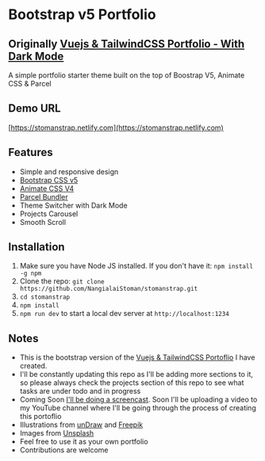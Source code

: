 # Bootstrap v5 Portfolio

## Originally [Vuejs & TailwindCSS Portfolio - With Dark Mode](https://github.com/NangialaiStoman/vuejs-tailwindcss-portfolio)

A simple portfolio starter theme built on the top of Boostrap V5, Animate CSS & Parcel

## Demo URL

[https://stomanstrap.netlify.com](https://stomanstrap.netlify.com)

## Features

-   Simple and responsive design
-   [Bootstrap CSS v5](https://getbootstrap.com)
-   [Animate CSS V4](https://animate.style)
-   [Parcel Bundler](https://parceljs.org)
-   Theme Switcher with Dark Mode
-   Projects Carousel
-   Smooth Scroll

## Installation

1. Make sure you have Node JS installed. If you don't have it: `npm install -g npm`
1. Clone the repo: `git clone https://github.com/NangialaiStoman/stomanstrap.git`
1. `cd stomanstrap`
1. `npm install`
1. `npm run dev` to start a local dev server at `http://localhost:1234`

## Notes

-   This is the bootstrap version of the [Vuejs & TailwindCSS Portoflio](https://github.com/NangialaiStoman/vuejs-tailwindcss-portfolio) I have created.
-   I'll be constantly updating this repo as I'll be adding more sections to it, so please always check the projects section of this repo to see what tasks are under todo and in progress
-   Coming Soon [I'll be doing a screencast](https://www.youtube.com/c/StomanStudio). Soon I'll be uploading a video to my YouTube channel where I'll be going through the process of creating this portoflio
-   Illustrations from [unDraw](https://undraw.co) and [Freepik](https://freepik.com)
-   Images from [Unsplash](https://unsplash.com)
-   Feel free to use it as your own portfolio
-   Contributions are welcome
